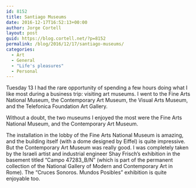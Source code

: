 ```yaml
---
id: 8152
title: Santiago Museums
date: 2016-12-17T16:52:13+00:00
author: Jorge Cortell
layout: post
guid: https://blog.cortell.net/?p=8152
permalink: /blog/2016/12/17/santiago-museums/
categories:
  - Art
  - General
  - "Life's pleasures"
  - Personal
---
```

Tuesday 13 I had the rare opportunity of spending a few hours doing what I like most during a business trip: visiting art museums. I went to the Fine Arts National Museum, the Contemporary Art Museum, the Visual Arts Museum, and the Telefonica Foundation Art Gallery.

Without a doubt, the two museums I enjoyed the most were the Fine Arts National Museum, and the Contemporary Art Museum.

The installation in the lobby of the Fine Arts National Museum is amazing, and the building itself (with a dome designed by Eiffel) is quite impressive. But the Contemporary Art Museum was really good. I was completely taken by the Israeli artist and industrial engineer Shay Frisch’s exhibition in the basement titled “Campo 47283_B/N” (which is part of the permanent collection of the National Gallery of Modern and Contemporary Art in Rome). The “Cruces Sonoros. Mundos Posibles” exhibition is quite enjoyable too.